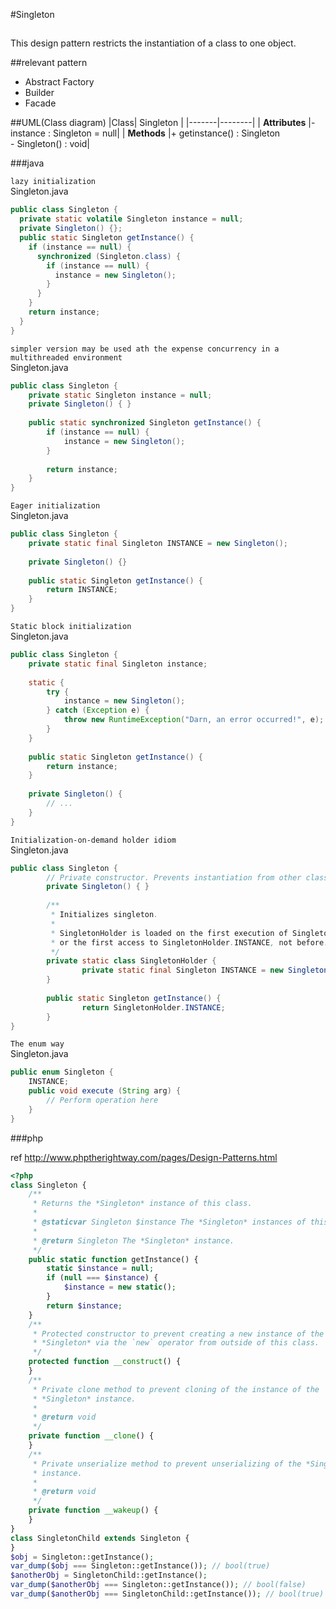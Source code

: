 #Singleton

##
This design pattern restricts the instantiation of a class to one object.

##relevant pattern
- Abstract Factory
- Builder
- Facade

##UML(Class diagram)
|Class| Singleton |
|-------|--------|
| **Attributes** |- instance : Singleton = null|
| **Methods** |+ getinstance() : Singleton <br /> - Singleton() : void|

###java

`lazy initialization`  
Singleton.java
```java
public class Singleton {
  private static volatile Singleton instance = null;
  private Singleton() {};
  public static Singleton getInstance() {
    if (instance == null) {
      synchronized (Singleton.class) {
        if (instance == null) {
          instance = new Singleton();
        }
      }
    }
    return instance;
  }
}
```
`simpler version may be used ath the expense concurrency in a multithreaded environment`  
Singleton.java
```java
public class Singleton {
    private static Singleton instance = null;
    private Singleton() { }
 
    public static synchronized Singleton getInstance() {
        if (instance == null) {
            instance = new Singleton();
        }
 
        return instance;
    }
}
```
`Eager initialization`  
Singleton.java
```java
public class Singleton {
    private static final Singleton INSTANCE = new Singleton();
 
    private Singleton() {}
 
    public static Singleton getInstance() {
        return INSTANCE;
    }
}
```
`Static block initialization`  
Singleton.java
```java
public class Singleton {
    private static final Singleton instance;
 
    static {
        try {
            instance = new Singleton();
        } catch (Exception e) {
            throw new RuntimeException("Darn, an error occurred!", e);
        }
    }
 
    public static Singleton getInstance() {
        return instance;
    }
 
    private Singleton() {
        // ...
    }
}
```
`Initialization-on-demand holder idiom`  
Singleton.java
```java
public class Singleton {
        // Private constructor. Prevents instantiation from other classes.
        private Singleton() { }
 
        /**
         * Initializes singleton.
         *
         * SingletonHolder is loaded on the first execution of Singleton.getInstance()
         * or the first access to SingletonHolder.INSTANCE, not before.
         */
        private static class SingletonHolder {
                private static final Singleton INSTANCE = new Singleton();
        }
 
        public static Singleton getInstance() {
                return SingletonHolder.INSTANCE;
        }
}
```
`The enum way`  
Singleton.java
```java
public enum Singleton {
    INSTANCE;
    public void execute (String arg) {
        // Perform operation here 
    }
}
```
###php

ref http://www.phptherightway.com/pages/Design-Patterns.html  

```php
<?php
class Singleton {
    /**
     * Returns the *Singleton* instance of this class.
     *
     * @staticvar Singleton $instance The *Singleton* instances of this class.
     *
     * @return Singleton The *Singleton* instance.
     */
    public static function getInstance() {
        static $instance = null;
        if (null === $instance) {
            $instance = new static();
        }
        return $instance;
    }
    /**
     * Protected constructor to prevent creating a new instance of the
     * *Singleton* via the `new` operator from outside of this class.
     */
    protected function __construct() {
    }
    /**
     * Private clone method to prevent cloning of the instance of the
     * *Singleton* instance.
     *
     * @return void
     */
    private function __clone() {
    }
    /**
     * Private unserialize method to prevent unserializing of the *Singleton*
     * instance.
     *
     * @return void
     */
    private function __wakeup() {
    }
}
class SingletonChild extends Singleton {
}
$obj = Singleton::getInstance();
var_dump($obj === Singleton::getInstance()); // bool(true)
$anotherObj = SingletonChild::getInstance();
var_dump($anotherObj === Singleton::getInstance()); // bool(false)
var_dump($anotherObj === SingletonChild::getInstance()); // bool(true)

```
